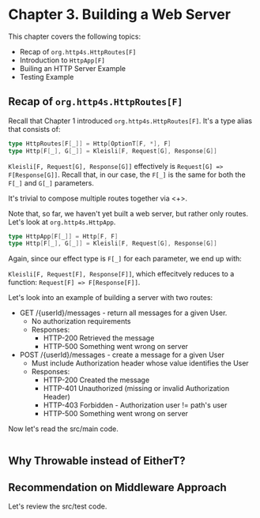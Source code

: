 # Chapter 3. Building a Web Server

This chapter covers the following topics:
  * Recap of `org.http4s.HttpRoutes[F]`
  * Introduction to `HttpApp[F]`
  * Builing an HTTP Server Example
  * Testing Example

## Recap of `org.http4s.HttpRoutes[F]`

Recall that Chapter 1 introduced `org.http4s.HttpRoutes[F]`. It's a type alias that consists of:

```scala
type HttpRoutes[F[_]] = Http[OptionT[F, *], F]
type Http[F[_], G[_]] = Kleisli[F, Request[G], Response[G]]
```

`Kleisli[F, Request[G], Response[G]]` effectively is `Request[G] => F[Response[G]]`. Recall that, in our case, the `F[_]`
 is the same for both the `F[_]` and `G[_]` parameters.

It's trivial to compose multiple routes together via <+>.

Note that, so far, we haven't yet built a web server, but rather only routes. Let's look at `org.http4s.HttpApp`.

```scala
type HttpApp[F[_]] = Http[F, F]
type Http[F[_], G[_]] = Kleisli[F, Request[G], Response[G]]
```

Again, since our effect type is `F[_]` for each parameter, we end up with:

`Kleisli[F, Request[F], Response[F]]`, which effecitvely reduces to a function: `Request[F] => F[Response[F]]`.

Let's look into an example of building a server with two routes:

* GET /{userId}/messages  - return all messages for a given User.
    * No authorization requirements
    * Responses:
        * HTTP-200 Retrieved the message
        * HTTP-500 Something went wrong on server
* POST /{userId}/messages - create a message for a given User
    * Must include Authorization header whose value identifies the User
    * Responses:
        * HTTP-200 Created the message
        * HTTP-401 Unauthorized (missing or invalid Authorization Header)
        * HTTP-403 Forbidden - Authorization user != path's user
        * HTTP-500 Something went wrong on server

Now let's read the src/main code.

```scala
```

## Why Throwable instead of EitherT?

## Recommendation on Middleware Approach

Let's review the src/test code.

```scala
```
